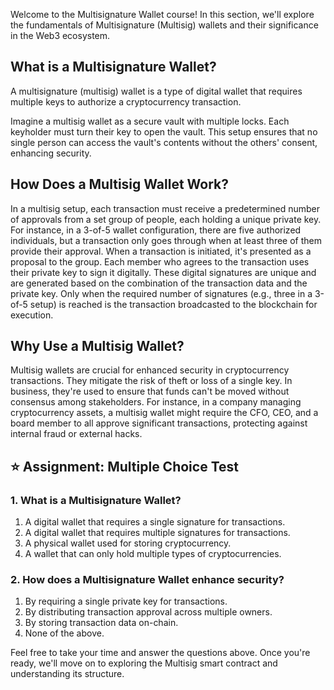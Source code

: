 Welcome to the Multisignature Wallet course! In this section, we'll explore the fundamentals of Multisignature (Multisig) wallets and their significance in the Web3 ecosystem.

## What is a Multisignature Wallet?
A multisignature (multisig) wallet is a type of digital wallet that requires multiple keys to authorize a cryptocurrency transaction.

Imagine a multisig wallet as a secure vault with multiple locks. Each keyholder must turn their key to open the vault. This setup ensures that no single person can access the vault's contents without the others' consent, enhancing security.

## How Does a Multisig Wallet Work?
In a multisig setup, each transaction must receive a predetermined number of approvals from a set group of people, each holding a unique private key. For instance, in a 3-of-5 wallet configuration, there are five authorized individuals, but a transaction only goes through when at least three of them provide their approval. When a transaction is initiated, it's presented as a proposal to the group. Each member who agrees to the transaction uses their private key to sign it digitally. These digital signatures are unique and are generated based on the combination of the transaction data and the private key. Only when the required number of signatures (e.g., three in a 3-of-5 setup) is reached is the transaction broadcasted to the blockchain for execution.

## Why Use a Multisig Wallet?
Multisig wallets are crucial for enhanced security in cryptocurrency transactions. They mitigate the risk of theft or loss of a single key. In business, they're used to ensure that funds can't be moved without consensus among stakeholders. For instance, in a company managing cryptocurrency assets, a multisig wallet might require the CFO, CEO, and a board member to all approve significant transactions, protecting against internal fraud or external hacks.

## ⭐️ Assignment: Multiple Choice Test

### 1. What is a Multisignature Wallet?
1. A digital wallet that requires a single signature for transactions.
2.  A digital wallet that requires multiple signatures for transactions.
3. A physical wallet used for storing cryptocurrency.
4. A wallet that can only hold multiple types of cryptocurrencies.

### 2. How does a Multisignature Wallet enhance security?

1. By requiring a single private key for transactions.
2. By distributing transaction approval across multiple owners.
3. By storing transaction data on-chain.
4. None of the above.

Feel free to take your time and answer the questions above. Once you're ready, we'll move on to exploring the Multisig smart contract and understanding its structure.